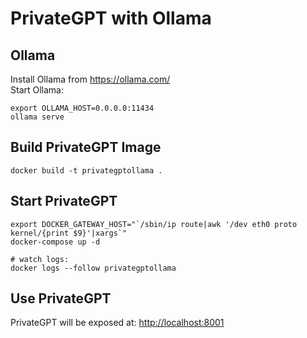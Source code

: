 # PrivateGPT with Ollama
## Ollama
Install Ollama from <a href="https://ollama.com/">https://ollama.com/</a><br/>
Start Ollama:
```
export OLLAMA_HOST=0.0.0.0:11434
ollama serve
```

## Build PrivateGPT Image
```
docker build -t privategptollama .
```
## Start PrivateGPT
```
export DOCKER_GATEWAY_HOST="`/sbin/ip route|awk '/dev eth0 proto kernel/{print $9}'|xargs`"
docker-compose up -d

# watch logs:
docker logs --follow privategptollama
```
## Use PrivateGPT
PrivateGPT will be exposed at: <a href="http://localhost:8001">http://localhost:8001</a>